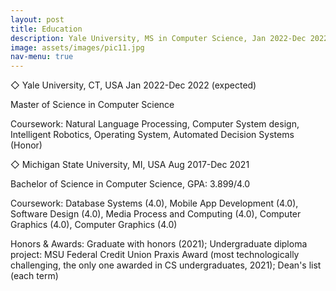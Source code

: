 ```yaml
---
layout: post
title: Education
description: Yale University, MS in Computer Science, Jan 2022-Dec 2022<br /><br />Michigan State University, BS in Computer Science, Aug 2017-Dec 2021
image: assets/images/pic11.jpg
nav-menu: true
---
```


◇	Yale University, CT, USA                 Jan 2022-Dec 2022 (expected)

  Master of Science in Computer Science
  
  Coursework: Natural Language Processing, Computer System design, Intelligent Robotics, Operating System, Automated Decision Systems (Honor)


◇	Michigan State University, MI, USA       Aug 2017-Dec 2021

  Bachelor of Science in Computer Science, GPA: 3.899/4.0
  
  Coursework: Database Systems (4.0), Mobile App Development (4.0), Software Design (4.0), Media Process and Computing (4.0), Computer Graphics (4.0), Computer Graphics (4.0) 

Honors & Awards: Graduate with honors (2021); Undergraduate diploma project: MSU Federal Credit Union Praxis Award (most technologically challenging, the only one awarded in CS undergraduates, 2021); Dean's list (each term)  

